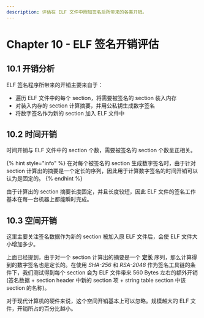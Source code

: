 ```yaml
---
description: 评估在 ELF 文件中附加签名后所带来的各类开销。
---
```


# Chapter 10 - ELF 签名开销评估

## 10.1 开销分析

ELF 签名程序所带来的开销主要来自于：

* 遍历 ELF 文件中的每个 section，将需要被签名的 section 装入内存
* 对装入内存的 section 计算摘要，并用公私钥生成数字签名
* 将数字签名作为新的 section 加入 ELF 文件中

## 10.2 时间开销

时间开销与 ELF 文件中的 section 个数，需要被签名的 section 个数呈正相关。

{% hint style="info" %}
在对每个被签名的 section 生成数字签名时，由于针对 section 计算出的摘要是一个定长的序列，因此用于计算数字签名的时间开销可以认为是固定的。
{% endhint %}

由于计算出的 section 摘要长度固定，并且长度较短，因此 ELF 文件的签名工作基本在每一台机器上都能瞬时完成。

## 10.3 空间开销

这里主要关注签名数据作为新的 section 被加入原 ELF 文件后，会使 ELF 文件大小增加多少。

上面已经提到，由于对一个 section 计算出的摘要是一个 **定长** 序列，那么计算得到的数字签名也是定长的。在使用 _SHA-256_ 和 _RSA-2048_ 作为签名工具链的条件下，我们测试得到每个 section 会为 ELF 文件带来 560 Bytes 左右的额外开销 \(签名数据 + section header 中新的 section 项 + string table section 中该 section 的名称\)。

对于现代计算机的硬件来说，这个空间开销基本上可以忽略。规模越大的 ELF 文件，开销所占的百分比越小。

